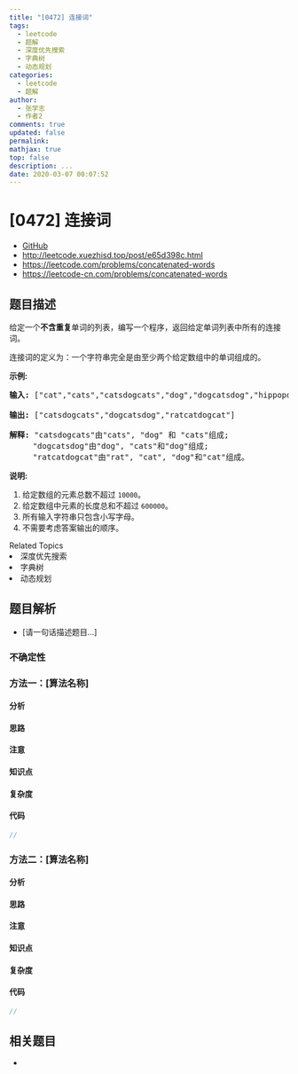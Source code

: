 ```yaml
---
title: "[0472] 连接词"
tags:
  - leetcode
  - 题解
  - 深度优先搜索
  - 字典树
  - 动态规划
categories:
  - leetcode
  - 题解
author:
  - 张学志
  - 作者2
comments: true
updated: false
permalink:
mathjax: true
top: false
description: ...
date: 2020-03-07 00:07:52
---
```



# [0472] 连接词
* [GitHub](https://github.com/algoboy101/LeetCodeCrowdsource/tree/master/_posts/QA/%5B0472%5D%20%E8%BF%9E%E6%8E%A5%E8%AF%8D.md)
* http://leetcode.xuezhisd.top/post/e65d398c.html
* https://leetcode.com/problems/concatenated-words
* https://leetcode-cn.com/problems/concatenated-words


## 题目描述

<p>给定一个<strong>不含重复</strong>单词的列表，编写一个程序，返回给定单词列表中所有的连接词。</p>

<p>连接词的定义为：一个字符串完全是由至少两个给定数组中的单词组成的。</p>

<p><strong>示例:</strong></p>

<pre>
<strong>输入:</strong> [&quot;cat&quot;,&quot;cats&quot;,&quot;catsdogcats&quot;,&quot;dog&quot;,&quot;dogcatsdog&quot;,&quot;hippopotamuses&quot;,&quot;rat&quot;,&quot;ratcatdogcat&quot;]

<strong>输出:</strong> [&quot;catsdogcats&quot;,&quot;dogcatsdog&quot;,&quot;ratcatdogcat&quot;]

<strong>解释:</strong> &quot;catsdogcats&quot;由&quot;cats&quot;, &quot;dog&quot; 和 &quot;cats&quot;组成; 
     &quot;dogcatsdog&quot;由&quot;dog&quot;, &quot;cats&quot;和&quot;dog&quot;组成; 
     &quot;ratcatdogcat&quot;由&quot;rat&quot;, &quot;cat&quot;, &quot;dog&quot;和&quot;cat&quot;组成。
</pre>

<p><strong>说明:</strong></p>

<ol>
	<li>给定数组的元素总数不超过 <code>10000</code>。</li>
	<li>给定数组中元素的长度总和不超过 <code>600000</code>。</li>
	<li>所有输入字符串只包含小写字母。</li>
	<li>不需要考虑答案输出的顺序。</li>
</ol>
<div><div>Related Topics</div><div><li>深度优先搜索</li><li>字典树</li><li>动态规划</li></div></div>


## 题目解析
* [请一句话描述题目...]

### 不确定性


### 方法一：[算法名称]

#### 分析

#### 思路

#### 注意

#### 知识点

#### 复杂度

#### 代码

```cpp
//
```


### 方法二：[算法名称]

#### 分析

#### 思路

#### 注意

#### 知识点

#### 复杂度

#### 代码

```cpp
//
```


## 相关题目
* 
